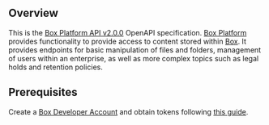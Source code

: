 ## Overview

This is the [Box Platform API v2.0.0](https://developer.box.com/guides/) OpenAPI specification. [Box Platform](https://box.dev) provides functionality to provide access to content stored within [Box](https://box.com). It provides endpoints for basic manipulation of files and folders, management of users within an enterprise, as well as more complex topics such as legal holds and retention policies.
## Prerequisites

 Create a [Box Developer Account](https://developer.box.com/) and obtain tokens following [this guide](https://developer.box.com/guides/).

